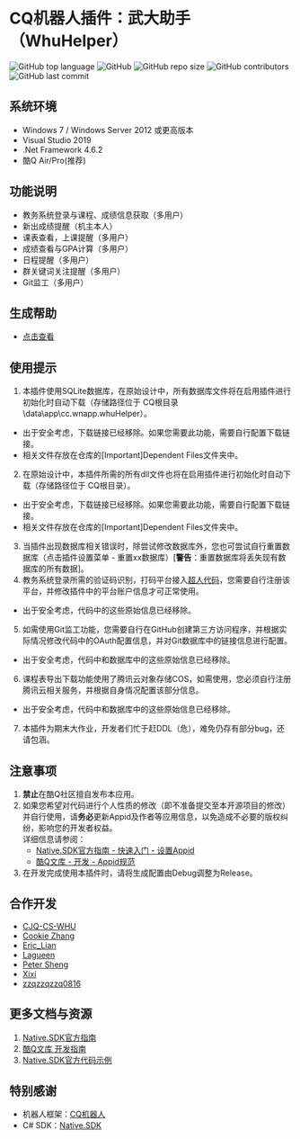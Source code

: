 # CQ机器人插件：武大助手（WhuHelper）
![GitHub top language](https://img.shields.io/github/languages/top/iSudocat/CSharpTermProject_CQApp?color=00a03e)
![GitHub](https://img.shields.io/github/license/iSudocat/CSharpTermProject_CQApp)
![GitHub repo size](https://img.shields.io/github/repo-size/iSudocat/CSharpTermProject_CQApp)
![GitHub contributors](https://img.shields.io/github/contributors/iSudocat/CSharpTermProject_CQApp?color=ffb549)
![GitHub last commit](https://img.shields.io/github/last-commit/iSudocat/CSharpTermProject_CQApp?color=ff585d)

## 系统环境
* Windows 7 / Windows Server 2012 或更高版本
* Visual Studio 2019
* .Net Framework 4.6.2
* 酷Q Air/Pro(推荐)

## 功能说明
* 教务系统登录与课程、成绩信息获取（多用户）
* 新出成绩提醒（机主本人）
* 课表查看，上课提醒（多用户）
* 成绩查看与GPA计算（多用户）
* 日程提醒（多用户）
* 群关键词关注提醒（多用户）
* Git监工（多用户）

## 生成帮助
* [点击查看](Build.md)

## 使用提示
1. 本插件使用SQLite数据库，在原始设计中，所有数据库文件将在启用插件进行初始化时自动下载（存储路径位于 CQ根目录\data\app\cc.wnapp.whuHelper）。
 * 出于安全考虑，下载链接已经移除。如果您需要此功能，需要自行配置下载链接。
 * 相关文件存放在仓库的[Important]Dependent Files文件夹中。
2. 在原始设计中，本插件所需的所有dll文件也将在启用插件进行初始化时自动下载（存储路径位于 CQ根目录）。
 * 出于安全考虑，下载链接已经移除。如果您需要此功能，需要自行配置下载链接。
 * 相关文件存放在仓库的[Important]Dependent Files文件夹中。
3. 当插件出现数据库相关错误时，除尝试修改数据库外，您也可尝试自行重置数据库（点击插件设置菜单 - 重置xx数据库）[**警告**：重置数据库将丢失现有数据库的所有数据]。
4. 教务系统登录所需的验证码识别，打码平台接入[超人代码](http://www.chaorendama.com/)，您需要自行注册该平台，并修改插件中的平台账户信息才可正常使用。
 * 出于安全考虑，代码中的这些原始信息已经移除。
5. 如需使用Git监工功能，您需要自行在GitHub创建第三方访问程序，并根据实际情况修改代码中的OAuth配置信息，并对Git数据库中的链接信息进行配置。
 * 出于安全考虑，代码中和数据库中的这些原始信息已经移除。
6. 课程表导出下载功能使用了腾讯云对象存储COS，如需使用，您必须自行注册腾讯云相关服务，并根据自身情况配置该部分信息。
 * 出于安全考虑，代码中和数据库中的这些原始信息已经移除。
7. 本插件为期末大作业，开发者们忙于赶DDL（危），难免仍存有部分bug，还请包涵。

## 注意事项
1. **禁止**在酷Q社区擅自发布本应用。
2. 如果您希望对代码进行个人性质的修改（即不准备提交至本开源项目的修改）并自行使用，请**务必**更新Appid及作者等应用信息，以免造成不必要的版权纠纷，影响您的开发者权益。  
   详细信息请参阅：
   - [Native.SDK官方指南 - 快速入门 - 设置Appid](https://native.run/articles/01.html#%E8%AE%BE%E7%BD%AE-appid)
   - [酷Q文库 - 开发 - Appid规范](https://docs.cqp.im/dev/v9/appid/)
3. 在开发完成使用本插件时，请将生成配置由Debug调整为Release。

## 合作开发
* [CJQ-CS-WHU](https://github.com/CJQ-CS-WHU)
* [Cookie Zhang](https://github.com/Stevetich)
* [Eric_Lian](https://github.com/ExerciseBook)
* [Lagueen](https://github.com/Lagueen)
* [Peter Sheng](https://github.com/PeterSH6)
* [Xixi](https://github.com/2426837192)
* [zzqzzqzzq0816](https://github.com/zzqzzqzzq0816)

## 更多文档与资源
1. [Native.SDK官方指南](https://native.run/articles/Home.html)
2. [酷Q文库 开发指南](https://docs.cqp.im/dev/)
3. [Native.SDK官方代码示例](https://github.com/Jie2GG/Native.Framework/tree/Example)

## 特别感谢
* 机器人框架：[CQ机器人](https://cqp.cc/)
* C# SDK：[Native.SDK](https://github.com/Jie2GG/Native.Framework/tree/Final)

